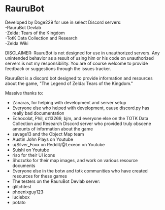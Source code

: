 # RauruBot

Developed by Doge229 for use in select Discord servers:<br>
-RauruBot Devlab<br>
-Zelda: Tears of the Kingdom<br>
-TotK Data Collection and Research<br>
-Zelda Wiki

DISCLAIMER: RauruBot is not designed for use in unauthorized servers. Any unintended behavior as a result of using him or his code on unauthorized servers is not my responsibility. 
You are of course welcome to provide feedback or suggestions through the issues tracker.


RauruBot is a discord bot designed to provide information and resources about the game, "The Legend of Zelda: Tears of the Kingdom."


Massive thanks to:<br>
- Zanaras, for helping with development and server setup<br>
- Everyone else who helped with development, cause discord.py has really bad documentation<br>
- Echocolat, Phil, dt13269, bjm, and everyone else on the TOTK Data Collection and Research Discord server who provided truly obscene amounts of information about the game<br>
- savage13 and the Object Map team<br>
- Austin John Plays on Youtube<br>
- u/Silver_Foxx on Reddit/@Lexeon on Youtube<br>
- Suishi on Youtube<br>
- riso for their UI icons<br>
- Shozutko for their map images, and work on various resource documents<br>
- Everyone else in the botw and totk communities who have created resources for these games<br>
- The testers on the RauruBot Devlab server:<br>
 - glitchtest<br>
 - phoenixguy123<br>
 - luciebox<br>
 - potato<br>
